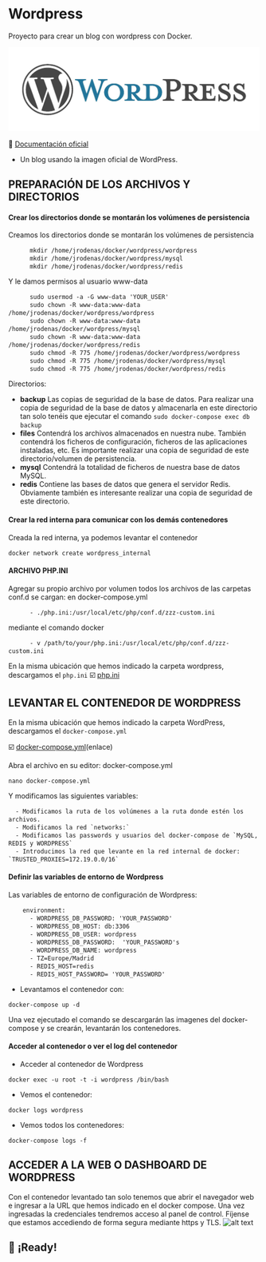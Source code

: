 # Wordpress
Proyecto para crear un blog con wordpress con Docker.

![alt text](https://github.com/JuanRodenas/Wordpress/blob/main/wordpress.jpeg)

📁 [Documentación oficial](https://codex.wordpress.org/es:)



* Un blog usando la imagen oficial de WordPress.

## PREPARACIÓN DE LOS ARCHIVOS Y DIRECTORIOS

#### Crear los directorios donde se montarán los volúmenes de persistencia
Creamos los directorios donde se montarán los volúmenes de persistencia
~~~
      mkdir /home/jrodenas/docker/wordpress/wordpress
      mkdir /home/jrodenas/docker/wordpress/mysql
      mkdir /home/jrodenas/docker/wordpress/redis
~~~~
Y le damos permisos al usuario www-data
~~~~
      sudo usermod -a -G www-data 'YOUR_USER'
      sudo chown -R www-data:www-data /home/jrodenas/docker/wordpress/wordpress
      sudo chown -R www-data:www-data /home/jrodenas/docker/wordpress/mysql
      sudo chown -R www-data:www-data /home/jrodenas/docker/wordpress/redis
      sudo chmod -R 775 /home/jrodenas/docker/wordpress/wordpress
      sudo chmod -R 775 /home/jrodenas/docker/wordpress/mysql
      sudo chmod -R 775 /home/jrodenas/docker/wordpress/redis
~~~~

Directorios:
* **backup** Las copias de seguridad de la base de datos. Para realizar una copia de seguridad de la base de datos y almacenarla en este directorio tan solo tenéis que ejecutar el comando `sudo docker-compose exec db backup`
* **files** Contendrá los archivos almacenados en nuestra nube. También contendrá los ficheros de configuración, ficheros de las aplicaciones instaladas, etc. Es importante realizar una copia de seguridad de este directorio/volumen de persistencia.
* **mysql** Contendrá la totalidad de ficheros de nuestra base de datos MySQL.
* **redis** Contiene las bases de datos que genera el servidor Redis. Obviamente también es interesante realizar una copia de seguridad de este directorio.

#### Crear la red interna para comunicar con los demás contenedores
Creada la red interna, ya podemos levantar el contenedor
~~~~
docker network create wordpress_internal
~~~~

#### ARCHIVO PHP.INI
Agregar su propio archivo por volumen todos los archivos de las carpetas conf.d se cargan: en docker-compose.yml
~~~~
      - ./php.ini:/usr/local/etc/php/conf.d/zzz-custom.ini
~~~~
mediante el comando docker
~~~~
      - v /path/to/your/php.ini:/usr/local/etc/php/conf.d/zzz-custom.ini
~~~~

En la misma ubicación que hemos indicado la carpeta wordpress, descargamos el `php.ini`
☑️ [php.ini](https://github.com/JuanRodenas/Nextcloud/blob/main/php.ini)

## LEVANTAR EL CONTENEDOR DE WORDPRESS
En la misma ubicación que hemos indicado la carpeta WordPress, descargamos el `docker-compose.yml`

☑️ [docker-compose.yml](enlace)(enlace)

Abra el archivo en su editor: docker-compose.yml
~~~
nano docker-compose.yml
~~~

Y modificamos las siguientes variables:
~~~
  - Modificamos la ruta de los volúmenes a la ruta donde estén los archivos.
  - Modificamos la red `networks:`
  - Modificamos las passwords y usuarios del docker-compose de `MySQL, REDIS y WORDPRESS`
  - Introducimos la red que levante en la red internal de docker: `TRUSTED_PROXIES=172.19.0.0/16`
~~~

#### Definir las variables de entorno de Wordpress
Las variables de entorno de configuración de Wordpress:
~~~
    environment:
      - WORDPRESS_DB_PASSWORD: 'YOUR_PASSWORD'
      - WORDPRESS_DB_HOST: db:3306
      - WORDPRESS_DB_USER: wordpress
      - WORDPRESS_DB_PASSWORD:  'YOUR_PASSWORD's
      - WORDPRESS_DB_NAME: wordpress
      - TZ=Europe/Madrid
      - REDIS_HOST=redis
      - REDIS_HOST_PASSWORD= 'YOUR_PASSWORD'
~~~

* Levantamos el contenedor con:
~~~
docker-compose up -d
~~~

Una vez ejecutado el comando se descargarán las imagenes del docker-compose y se crearán, levantarán los contenedores.


#### Acceder al contenedor o ver el log del contenedor
* Acceder al contenedor de Wordpress
~~~
docker exec -u root -t -i wordpress /bin/bash
~~~

* Vemos el contenedor:
~~~
docker logs wordpress
~~~

* Vemos todos los contenedores:
~~~
docker-compose logs -f
~~~

## ACCEDER A LA WEB O DASHBOARD DE WORDPRESS
Con el contenedor levantado tan solo tenemos que abrir el navegador web e ingresar a la URL que hemos indicado en el docker compose.
Una vez ingresadas la credenciales tendremos acceso al panel de control. Fíjense que estamos accediendo de forma segura mediante https y TLS.
![alt text](https://github.com/JuanRodenas/Wordpress/blob/main/pagina_web.png)

## 🎉 ¡Ready!
